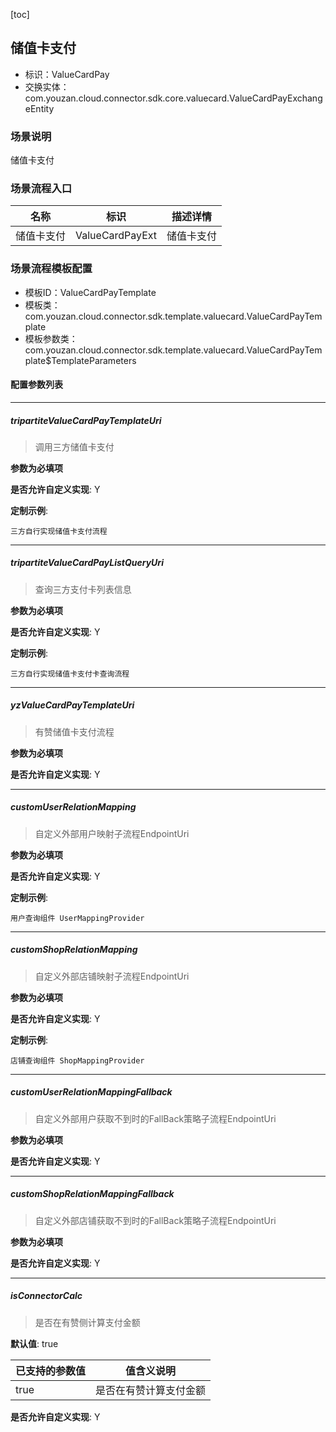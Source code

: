 [toc]

## 储值卡支付
- 标识：ValueCardPay
- 交换实体：com.youzan.cloud.connector.sdk.core.valuecard.ValueCardPayExchangeEntity
### 场景说明
储值卡支付
### 场景流程入口

名称 | 标识 | 描述详情
---|---|---
储值卡支付 | ValueCardPayExt | 储值卡支付

### 场景流程模板配置
- 模板ID：ValueCardPayTemplate
- 模板类：com.youzan.cloud.connector.sdk.template.valuecard.ValueCardPayTemplate
- 模板参数类：com.youzan.cloud.connector.sdk.template.valuecard.ValueCardPayTemplate$TemplateParameters

#### 配置参数列表

---
##### tripartiteValueCardPayTemplateUri
> 调用三方储值卡支付

**参数为必填项**


**是否允许自定义实现**: Y


**定制示例**:
```
三方自行实现储值卡支付流程
```
---
##### tripartiteValueCardPayListQueryUri
> 查询三方支付卡列表信息

**参数为必填项**


**是否允许自定义实现**: Y


**定制示例**:
```
三方自行实现储值卡支付卡查询流程
```
---
##### yzValueCardPayTemplateUri
> 有赞储值卡支付流程

**参数为必填项**


**是否允许自定义实现**: Y

---
##### customUserRelationMapping
> 自定义外部用户映射子流程EndpointUri

**参数为必填项**


**是否允许自定义实现**: Y


**定制示例**:
```
用户查询组件 UserMappingProvider
```
---
##### customShopRelationMapping
> 自定义外部店铺映射子流程EndpointUri

**参数为必填项**


**是否允许自定义实现**: Y


**定制示例**:
```
店铺查询组件 ShopMappingProvider
```
---
##### customUserRelationMappingFallback
> 自定义外部用户获取不到时的FallBack策略子流程EndpointUri

**参数为必填项**


**是否允许自定义实现**: Y

---
##### customShopRelationMappingFallback
> 自定义外部店铺获取不到时的FallBack策略子流程EndpointUri

**参数为必填项**


**是否允许自定义实现**: Y

---
##### isConnectorCalc
> 是否在有赞侧计算支付金额

**默认值**: true

已支持的参数值 | 值含义说明
---|---
true | 是否在有赞计算支付金额

**是否允许自定义实现**: Y


